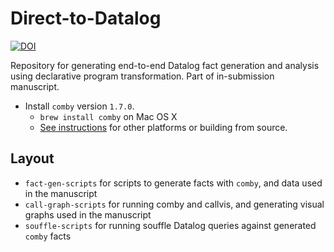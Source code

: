 # Direct-to-Datalog

[![DOI](https://zenodo.org/badge/DOI/10.5281/zenodo.5520885.svg)](https://doi.org/10.5281/zenodo.5520885)

Repository for generating end-to-end Datalog fact generation and analysis using declarative program transformation. Part
of in-submission manuscript.

- Install `comby` version `1.7.0`.
  - `brew install comby` on Mac OS X
  - [See instructions](https://github.com/comby-tools/comby#install-pre-built-binaries) for other platforms or building from source.

## Layout

- `fact-gen-scripts` for scripts to generate facts with `comby`, and data used in the manuscript
- `call-graph-scripts` for running comby and callvis, and generating visual graphs used in the manuscript
- `souffle-scripts` for running souffle Datalog queries against generated `comby` facts
